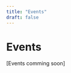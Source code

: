 ```yaml
---
title: "Events"
draft: false
---
```


# Events

[Events comming soon]

<!-- iterate through a list of events with Hugo templating -->